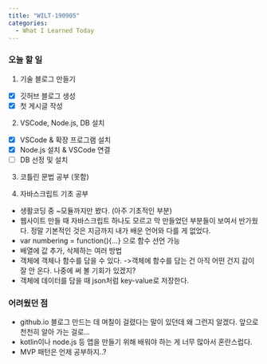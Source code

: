 ```yaml
---
title: "WILT-190905"
categories:
  - What I Learned Today
---
```


### 오늘 할 일

1. 기술 블로그 만들기
- [x] 깃허브 블로그 생성
- [x] 첫 게시글 작성

2. VSCode, Node.js, DB 설치
- [x] VSCode & 확장 프로그램 설치
- [x] Node.js 설치 & VSCode 연결
- [ ] DB 선정 및 설치

3. 코틀린 문법 공부 (못함)

4. 자바스크립트 기초 공부
- 생활코딩 중 ~모듈까지만 봤다. (아주 기초적인 부분)
- 웹사이트 만들 때 자바스크립트 하나도 모르고 막 만들었던 부분들이 보여서 반가웠다. 정말 기본적인 것은 지금까지 내가 배운 언어와 다를 게 없었다. 
- var numbering = function(){...} 으로 함수 선언 가능
- 배열에 값 추가, 삭제하는 여러 방법
- 객체에 객체나 함수를 담을 수 있다. ->객체에 함수를 담는 건 아직 어떤 건지 감이 잘 안 온다. 나중에 써 볼 기회가 있겠지?
- 객체에 데이터를 담을 때 json처럼 key-value로 저장한다.


### 어려웠던 점
* github.io 블로그 만드는 데 며칠이 걸렸다는 말이 있던데 왜 그런지 알겠다. 앞으로 천천히 알아 가는 걸로...
* kotlin이나 node.js 등 앱을 만들기 위해 배워야 하는 게 너무 많아서 혼란스럽다.
* MVP 패턴은 언제 공부하지..?